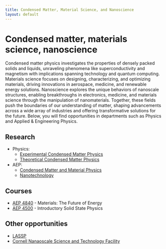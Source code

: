 ```yaml
---
title: Condensed Matter, Material Science, and Nanoscience
layout: default
---
```

<link rel="stylesheet" href="/main.css">

# Condensed matter, materials science, nanoscience

Condensed matter physics investigates the properties of densely packed solids and liquids, unraveling phenomena like superconductivity and magnetism with implications spanning technology and quantum computing. Materials science focuses on designing, characterizing, and optimizing materials, driving innovations in aerospace, medicine, and renewable energy solutions. Nanoscience explores the unique behaviors of nanoscale structures, enabling breakthroughs in electronics, medicine, and materials science through the manipulation of nanomaterials. Together, these fields push the boundaries of our understanding of matter, shaping advancements across a wide array of industries and offering transformative solutions for the future. Below, you will find opportunities in departments such as Physics and Applied & Engineering Physics.

## Research
- Physics:
  - [Experimental Condensed Matter Physics](https://physics.cornell.edu/research/experimental-condensed-matter-physics)
  - [Theoretical Condensed Matter Physics](https://physics.cornell.edu/research/theoretical-condensed-matter-physics)
- AEP:
  - [Condensed Matter and Material Physics](https://www.aep.cornell.edu/condensed-matter-and-material-physics)
  - [Nanotechnology](https://www.aep.cornell.edu/nanotechnology)

## Courses
- [AEP 4840](https://classes.cornell.edu/browse/roster/FA23/class/ENGRI/1140) - Materials: The Future of Energy
- [AEP 4500](https://classes.cornell.edu/browse/roster/FA23/class/AEP/4500) - Introductory Solid State Physics

## Other opportunities
- [LASSP](https://www.lassp.cornell.edu/)
- [Cornell Nanaoscale Science and Technology Facility](https://www.cnf.cornell.edu/)
